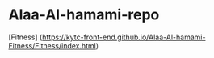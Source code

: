# Alaa-Al-hamami-repo
 [Fitness] (https://kytc-front-end.github.io/Alaa-Al-hamami-Fitness/Fitness/index.html)
